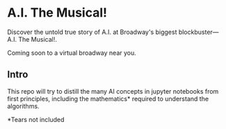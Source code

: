# A.I. The Musical!

Discover the untold true story of A.I. at Broadway's biggest blockbuster—A.I. The Musical!. 

Coming soon to a virtual broadway near you. 

## Intro

This repo will try to distill the many AI concepts in jupyter notebooks from first principles, including the mathematics* required to understand the algorithms. 


*Tears not included





